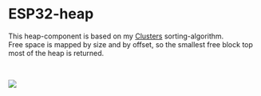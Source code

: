 <h1>ESP32-heap</h1>

<p>
This heap-component is based on my <a href="http://www.github.com/svenbieg/clusters">Clusters</a> sorting-algorithm.<br />
Free space is mapped by size and by offset, so the smallest free block top most of the heap is returned.<br />
</p><br />

<img src="https://github.com/svenbieg/Heap/assets/12587394/20f9e75f-6bd3-4a2b-8b9d-996acca5416f" /><br />

<br /><br /><br /><br /><br />
